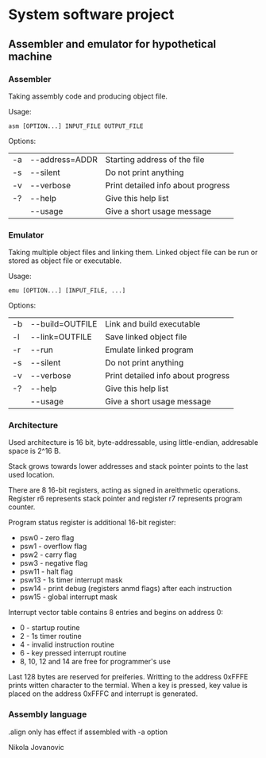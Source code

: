 System software project
=======================

Assembler and emulator for hypothetical machine
----------------------------------------------

### Assembler

Taking assembly code and producing object file.

Usage:
```console
asm [OPTION...] INPUT_FILE OUTPUT_FILE
```
Options:
<table><tr>
<td>-a</td><td>--address=ADDR</td><td>Starting address of the file</td>
</tr><tr>
<td>-s</td><td>--silent</td>      <td>Do not print anything</td>
</tr><tr>
<td>-v</td><td>--verbose</td>     <td>Print detailed info about progress</td>
</tr><tr>
<td>-?</td><td>--help</td>        <td>Give this help list</td>
</tr><tr>
<td></td>  <td>--usage</td>       <td>Give a short usage message</td>
</tr></table>

### Emulator

Taking multiple object files and linking them. Linked object file can be run or stored as object file or executable.

Usage:
```console
emu [OPTION...] [INPUT_FILE, ...]
```
Options:
<table><tr>
<td>-b</td><td>--build=OUTFILE</td><td>Link and build executable</td>
</tr><tr>
<td>-l</td><td>--link=OUTFILE</td><td>Save linked object file</td>
</tr><tr>
<td>-r</td><td>--run</td><td>Emulate linked program</td>
</tr><tr>
<td>-s</td><td>--silent</td><td>Do not print anything</td>
</tr><tr>
<td>-v</td><td>--verbose</td><td>Print detailed info about progress</td>
</tr><tr>
<td>-?</td><td>--help</td><td>Give this help list</td>
</tr><tr>
<td></td  ><td>--usage</td><td>Give a short usage message</td>
</tr></table>

### Architecture

Used architecture is 16 bit, byte-addressable, using little-endian, addresable space is 2^16 B.

Stack grows towards lower addresses and stack pointer points to the last used location.

There are 8 16-bit registers, acting as signed in areithmetic operations. Register r6 represents stack pointer and register r7 represents program counter.

Program status register is additional 16-bit register:
- psw0 - zero flag
- psw1 - overflow flag
- psw2 - carry flag
- psw3 - negative flag
- psw11 - halt flag
- psw13 - 1s timer interrupt mask
- psw14 - print debug (registers anmd flags) after each instruction
- psw15 - global interrupt mask

Interrupt vector table contains 8 entries and begins on address 0:
- 0 - startup routine
- 2 - 1s timer routine
- 4 - invalid instruction routine
- 6 - key pressed interrupt routine
- 8, 10, 12 and 14 are free for programmer's use

Last 128 bytes are reserved for preiferies. Writting to the address 0xFFFE prints witten character to the termial. When a key is pressed, key value is placed on the address 0xFFFC and interrupt is generated.

### Assembly language

.align only has effect if assembled with -a option

Nikola Jovanovic
